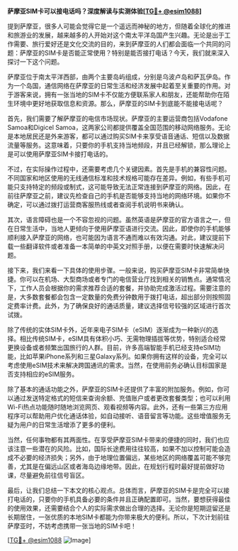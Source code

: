 **萨摩亚SIM卡可以接电话吗？深度解读与实测体验[[TG💪+ @esim1088](https://t.me/s/esim1088)]**

提到萨摩亚，很多人可能会觉得它是一个遥远而神秘的地方，但随着全球化的推进和旅游业的发展，越来越多的人开始对这个南太平洋岛国产生兴趣。无论是出于工作需要、旅行爱好还是文化交流的目的，来到萨摩亚的人们都会面临一个共同的问题：萨摩亚的SIM卡是否能正常使用？特别是能否接打电话？今天，我们就来深入探讨一下这个问题。

萨摩亚位于南太平洋西部，由两个主要岛屿组成，分别是乌波卢岛和萨瓦伊岛。作为一个岛国，通信网络在萨摩亚的日常生活和经济发展中起着至关重要的作用。对于游客来说，拥有一张当地的SIM卡不仅能方便联系家人和朋友，还能帮助你在陌生环境中更好地获取信息和资源。那么，萨摩亚的SIM卡到底能不能接电话呢？

首先，我们需要了解萨摩亚的电信市场现状。萨摩亚的主要运营商包括Vodafone Samoa和Digicel Samoa，这两家公司都提供覆盖全国范围的移动网络服务。无论是本地居民还是外来游客，都可以通过购买SIM卡来享受语音通话、短信以及数据流量等服务。这意味着，只要你的手机支持当地频段，并且已经解锁，那么理论上是可以使用萨摩亚SIM卡接打电话的。

不过，在实际操作过程中，还需要考虑几个关键因素。首先是手机的兼容性问题。不同国家和地区使用的无线通信标准和技术规格可能存在差异。例如，有些手机可能只支持特定的频段或制式，这可能导致无法正常连接到萨摩亚的网络。因此，在前往萨摩亚之前，建议先检查自己的手机是否能够支持当地的网络环境。如果你不确定，可以通过拨打运营商客服热线或者查阅手机说明书来确认。

其次，语言障碍也是一个不容忽视的问题。虽然英语是萨摩亚的官方语言之一，但在日常生活中，当地人更倾向于使用萨摩亚语进行交流。因此，即使你的手机能够顺利接入萨摩亚的网络，也可能因为语言不通而难以有效沟通。对此，建议提前下载一些翻译软件或者准备一本简单的中英文对照手册，以便在需要时快速解决问题。

接下来，我们来看一下具体的使用步骤。一般来说，购买萨摩亚SIM卡非常简单快捷。你可以在机场、大型商场或者专门的电信营业厅找到相关的销售点。通常情况下，工作人员会根据你的需求推荐合适的套餐，并协助完成激活过程。需要注意的是，大多数套餐都会包含一定数量的免费分钟数用于拨打电话，超出部分则按照固定费率计费。此外，为了确保良好的通话质量，建议选择信号较强的区域进行首次试拨。

除了传统的实体SIM卡外，近年来电子SIM卡（eSIM）逐渐成为一种新兴的选择。相比传统SIM卡，eSIM具有体积小巧、无需物理插拔等优势，特别适合经常更换设备或者频繁出国旅行的人群。目前，许多高端智能手机已经支持eSIM功能，比如苹果iPhone系列和三星Galaxy系列。如果你拥有这样的设备，完全可以考虑使用eSIM技术来解决跨国通讯的需求。当然，在使用前务必确认目标国家是否支持相应的eSIM服务。

除了基本的通话功能之外，萨摩亚的SIM卡还提供了丰富的附加服务。例如，你可以通过发送特定格式的短信来查询余额、充值账户或者更改套餐类型；也可以利用Wi-Fi热点功能随时随地浏览网页、观看视频等内容。此外，还有一些第三方应用程序可以帮助用户优化通话体验，如自动接听、语音留言等功能。这些增值服务无疑为用户的日常生活增添了更多的便利。

当然，任何事物都有其两面性。在享受萨摩亚SIM卡带来的便捷的同时，我们也应该注意一些潜在的风险。比如，国际长途费用往往较高，如果不加以控制可能会造成不必要的经济损失；另外，由于地理位置偏远，某些地区的网络覆盖可能不够完善，尤其是在偏远山区或者海岛边缘地带。因此，在规划行程时最好提前做好功课，尽量避免前往信号盲区。

最后，让我们总结一下本文的核心观点。总体而言，萨摩亚的SIM卡是完全可以接打电话的，只要你的手机具备必要的条件并且正确配置即可。当然，要想获得最佳的使用效果，还需要结合个人的实际需求做出合理的选择。无论你是短期逗留还是长期居住，一张优质的本地SIM卡都能为你带来极大的便利。所以，下次计划前往萨摩亚时，不妨考虑携带一张当地的SIM卡吧！

[[TG💪+ @esim1088](https://t.me/s/esim1088) ![Image](https://i.postimg.cc/4NQfJmqS/Snipaste-2025-05-13-00-14-12.png)]
